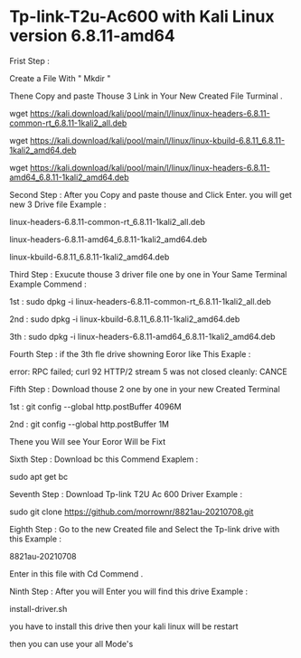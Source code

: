 # Tp-link-T2u-Ac600 with Kali Linux version  6.8.11-amd64
Frist Step : 

Create a File With " Mkdir "

Thene Copy and paste Thouse 3 Link in Your New Created File  Turminal .

wget https://kali.download/kali/pool/main/l/linux/linux-headers-6.8.11-common-rt_6.8.11-1kali2_all.deb 



wget https://kali.download/kali/pool/main/l/linux/linux-kbuild-6.8.11_6.8.11-1kali2_amd64.deb



wget https://kali.download/kali/pool/main/l/linux/linux-headers-6.8.11-amd64_6.8.11-1kali2_amd64.deb



Second Step : 
After you Copy and paste thouse and Click Enter. you will get new 3 Drive file Example :

 
 linux-headers-6.8.11-common-rt_6.8.11-1kali2_all.deb

 
 
 linux-headers-6.8.11-amd64_6.8.11-1kali2_amd64.deb 

 
 
 linux-kbuild-6.8.11_6.8.11-1kali2_amd64.deb


Third Step : 
Exucute  thouse 3 driver file  one by one in Your Same Terminal Example Commend :

1st :  sudo dpkg -i  linux-headers-6.8.11-common-rt_6.8.11-1kali2_all.deb



2nd :  sudo dpkg -i  linux-kbuild-6.8.11_6.8.11-1kali2_amd64.deb



3th :  sudo dpkg -i  linux-headers-6.8.11-amd64_6.8.11-1kali2_amd64.deb 



Fourth Step : 
if the 3th fle drive showning Eoror like This Exaple : 



error: RPC failed; curl 92 HTTP/2 stream 5 was not closed cleanly: CANCE



Fifth Step : 
Download thouse 2 one by one in your new Created Terminal 




1st : git config --global http.postBuffer 4096M




2nd : git config --global http.postBuffer 1M



Thene you Will see Your Eoror Will be Fixt 


Sixth Step : 
Download bc this Commend Exaplem : 



sudo apt get bc 



Seventh Step :
Download Tp-link T2U Ac 600 Driver Example : 



sudo git clone https://github.com/morrownr/8821au-20210708.git


Eighth Step : 
Go to the new Created file and Select the  Tp-link drive with this Example :



8821au-20210708 



Enter in this file with Cd Commend .



Ninth Step : 
After you will Enter you will find this drive Example : 



install-driver.sh



you have to install this drive then your kali linux will be restart



then you can use your all Mode's












 


